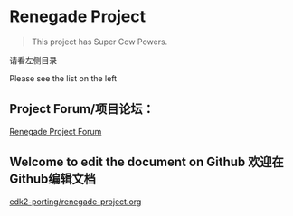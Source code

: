 # Renegade Project

> This project has Super Cow Powers.

请看左侧目录

Please see the list on the left

## Project Forum/项目论坛：

[Renegade Project Forum](https://forum.renegade-project.org/)

## Welcome to edit the document on Github 欢迎在Github编辑文档

[edk2-porting/renegade-project.org](https://github.com/edk2-porting/renegade-project.org/)
